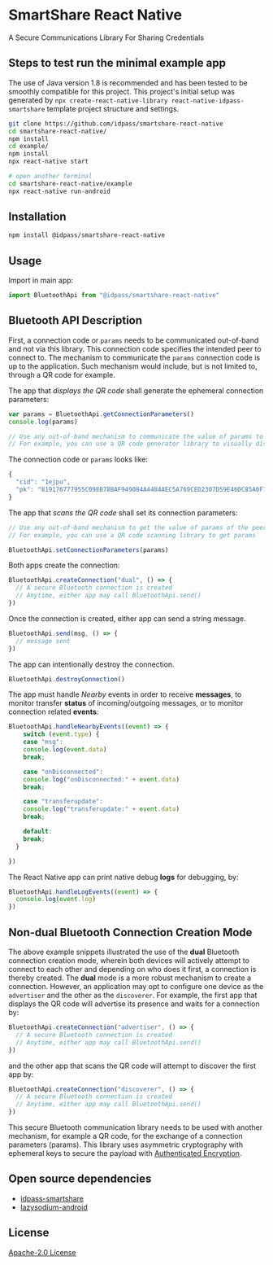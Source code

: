 # SmartShare React Native

A Secure Communications Library For Sharing Credentials

## Steps to test run the minimal example app

The use of Java version 1.8 is recommended and has been tested to be smoothly compatible for this project. This project's initial setup was generated by `npx create-react-native-library react-native-idpass-smartshare` template project structure and settings.

```sh
git clone https://github.com/idpass/smartshare-react-native
cd smartshare-react-native/
npm install
cd example/
npm install
npx react-native start

# open another terminal
cd smartshare-react-native/example
npx react-native run-android
```

## Installation

```sh
npm install @idpass/smartshare-react-native
```

## Usage

Import in main app:

```javascript
import BluetoothApi from "@idpass/smartshare-react-native"
```

## Bluetooth API Description

First, a connection code or `params` needs to be communicated out-of-band and not via this library. This connection code specifies the intended peer to connect to. The mechanism to communicate the `params` connection code is up to the application. Such mechanism would include, but is not limited to, through a QR code for example.

The app that *displays the QR code* shall generate the ephemeral connection parameters:

```javascript
var params = BluetoothApi.getConnectionParameters()
console.log(params)

// Use any out-of-band mechanism to communicate the value of params to the peer device.
// For example, you can use a QR code generator library to visually display params.
```
The connection code or `params` looks like:

```javascript
{
  "cid": "1ejpu",
  "pk": "819176777955C098B78BAF949084A4484AEC5A769CED2307D59E46DC85A0F758"
}
```

The app that *scans the QR code* shall set its connection parameters:

```javascript
// Use any out-of-band mechanism to get the value of params of the peer device.
// For example, you can use a QR code scanning library to get params

BluetoothApi.setConnectionParameters(params)
```

Both apps create the connection:

```javascript
BluetoothApi.createConnection("dual", () => {
  // A secure Bluetooth connection is created
  // Anytime, either app may call BluetoothApi.send()
})
```

Once the connection is created, either app can send a string message.

```javascript
BluetoothApi.send(msg, () => {
  // message sent
})
```

The app can intentionally destroy the connection.

```javascript
BluetoothApi.destroyConnection()
```

The app must handle *Nearby* events in order to receive **messages**, to monitor transfer **status** of incoming/outgoing messages, or to monitor connection related **events**:

```javascript
BluetoothApi.handleNearbyEvents((event) => {
    switch (event.type) {
    case "msg":
    console.log(event.data)
    break;

    case "onDisconnected":
    console.log("onDisconnected:" + event.data)
    break;

    case "transferupdate":
    console.log("transferupdate:" + event.data)
    break;

    default:
    break;
  }

})
```

The React Native app can print native debug **logs** for debugging, by:

```javascript
BluetoothApi.handleLogEvents((event) => {
  console.log(event.log)
})
```

## Non-dual Bluetooth Connection Creation Mode

The above example snippets illustrated the use of the **dual** Bluetooth connection creation mode, wherein both devices will actively attempt to connect to each other and depending on who does it first, a connection is thereby created. The **dual** mode is a more robust mechanism to create a connection. However, an application may opt to configure one device as the `advertiser` and the other as the `discoverer`. For example, the first app that displays the QR code will advertise its presence and waits for a connection by:

```javascript
BluetoothApi.createConnection("advertiser", () => {
  // A secure Bluetooth connection is created
  // Anytime, either app may call BluetoothApi.send()
})
```

and the other app that scans the QR code will attempt to discover the first app by:

```javascript
BluetoothApi.createConnection("discoverer", () => {
  // A secure Bluetooth connection is created
  // Anytime, either app may call BluetoothApi.send()
})
```

This secure Bluetooth communication library needs to be used with another mechanism, for example a QR code, for the exchange of a connection parameters (params). This library uses asymmetric cryptography with ephemeral keys to secure the payload with [Authenticated Encryption](https://en.wikipedia.org/wiki/Authenticated_encryption).

## Open source dependencies

- [idpass-smartshare](https://github.com/idpass/idpass-smartshare)
- [lazysodium-android](https://github.com/terl/lazysodium-android)

## License

[Apache-2.0 License](LICENSE)
